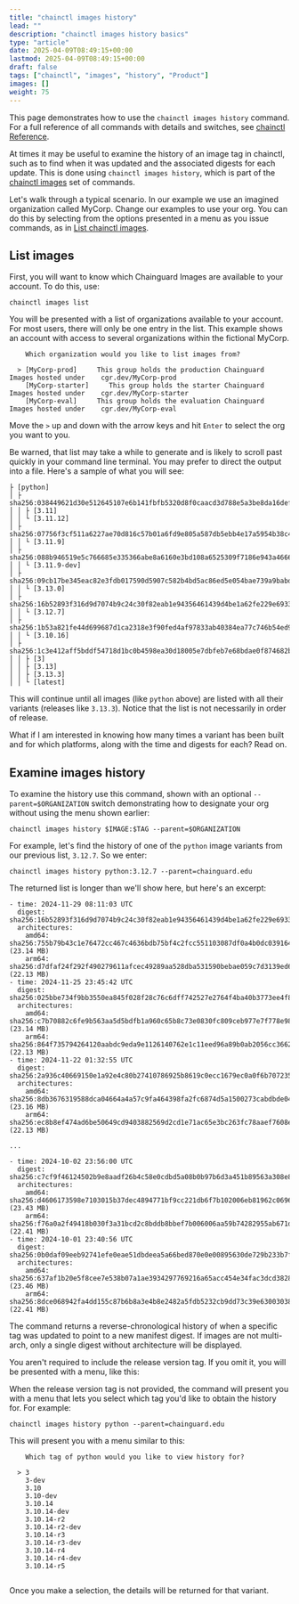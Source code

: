 ```yaml
---
title: "chainctl images history"
lead: ""
description: "chainctl images history basics"
type: "article"
date: 2025-04-09T08:49:15+00:00
lastmod: 2025-04-09T08:49:15+00:00
draft: false
tags: ["chainctl", "images", "history", "Product"]
images: []
weight: 75
---
```


This page demonstrates how to use the `chainctl images history` command. For a full reference of all commands with details and switches, see [chainctl Reference](/chainguard/chainctl/).

At times it may be useful to examine the history of an image tag in chainctl, such as to find when it was updated and the associated digests for each update. This is done using `chainctl images history`, which is part of the [chainctl images](/chainguard/chainctl-usage/chainctl-images/) set of commands.

Let's walk through a typical scenario. In our example we use an imagined organization called MyCorp. Change our examples to use your org. You can do this by selecting from the options presented in a menu as you issue commands, as in [List chainctl images](#list-chainctl-images).


## List images

First, you will want to know which Chainguard Images are available to your account. To do this, use:

```shell
chainctl images list
```

You will be presented with a list of organizations available to your account. For most users, there will only be one entry in the list. This example shows an account with access to several organizations within the fictional MyCorp.

```shell
    Which organization would you like to list images from?                                                       
                                                                                                                        
  > [MyCorp-prod]     This group holds the production Chainguard Images hosted under    cgr.dev/MyCorp-prod                   
    [MyCorp-starter]     This group holds the starter Chainguard Images hosted under    cgr.dev/MyCorp-starter  
    [MyCorp-eval]     This group holds the evaluation Chainguard Images hosted under    cgr.dev/MyCorp-eval  
```

Move the `>` up and down with the arrow keys and hit `Enter` to select the org you want to you.

Be warned, that list may take a while to generate and is likely to scroll past quickly in your command line terminal. You may prefer to direct the output into a file. Here's a sample of what you will see:

```shell
├ [python]
│ ├ sha256:038449621d30e512645107e6b141fbfb5320d8f0caacd3d788e5a3be8da16def
│ │ ├ [3.11]
│ │ └ [3.11.12]
│ ├ sha256:07756f3cf511a6227ae70d816c57b01a6fd9e805a587db5ebb4e17a5954b38c4
│ │ └ [3.11.9]
│ ├ sha256:088b946519e5c766685e335366abe8a6160e3bd108a6525309f7186e943a4666
│ │ └ [3.11.9-dev]
│ ├ sha256:09cb17be345eac82e3fdb017590d5907c582b4bd5ac86ed5e054bae739a9babd
│ │ └ [3.13.0]
│ ├ sha256:16b52893f316d9d7074b9c24c30f82eab1e94356461439d4be1a62fe229e6933
│ │ └ [3.12.7]
│ ├ sha256:1b53a821fe44d699687d1ca2318e3f90fed4af97833ab40384ea77c746b54ed9
│ │ └ [3.10.16]
│ ├ sha256:1c3e412aff5bddf54718d1bc0b4598ea30d18005e7dbfeb7e68bdae0f874682b
│ │ ├ [3]
│ │ ├ [3.13]
│ │ ├ [3.13.3]
│ │ └ [latest]
```


This will continue until all images (like `python` above) are listed with all their variants (releases like `3.13.3`). Notice that the list is not necessarily in order of release.

What if I am interested in knowing how many times a variant has been built and for which platforms, along with the time and digests for each? Read on.


## Examine images history

To examine the history use this command, shown with an optional `--parent=$ORGANIZATION` switch demonstrating how to designate your org without using the menu shown earlier:

```shell
chainctl images history $IMAGE:$TAG --parent=$ORGANIZATION
```


For example, let's find the history of one of the `python` image variants from our previous list, `3.12.7`. So we enter:

```shell
chainctl images history python:3.12.7 --parent=chainguard.edu
```


The returned list is longer than we'll show here, but here's an excerpt:

```shell
- time: 2024-11-29 08:11:03 UTC
  digest: sha256:16b52893f316d9d7074b9c24c30f82eab1e94356461439d4be1a62fe229e6933
  architectures:
    amd64: sha256:755b79b43c1e76472cc467c4636bdb75bf4c2fcc551103087df0a4b0dc039164 (23.14 MB)
    arm64: sha256:d7dfaf24f292f490279611afcec49289aa528dba531590bebae059c7d3139ed6 (22.13 MB)
- time: 2024-11-25 23:45:42 UTC
  digest: sha256:025bbe734f9bb3550ea845f028f28c76c6dff742527e2764f4ba40b3773ee4f8
  architectures:
    amd64: sha256:c7b70882c6fe9b563aa5d5bdfb1a960c65b8c73e0830fc809ceb977e7f778e98 (23.14 MB)
    arm64: sha256:864f735794264120aabdc9eda9e1126140762e1c11eed96a89b0ab2056cc3662 (22.13 MB)
- time: 2024-11-22 01:32:55 UTC
  digest: sha256:2a936c40669150e1a92e4c80b27410786925b8619c0ecc1679ec0a0f6b707235
  architectures:
    amd64: sha256:8db3676319588dca04664a4a57c9fa464398fa2fc6874d5a1500273cabdbde04 (23.16 MB)
    arm64: sha256:ec8b8ef474ad6be50649cd9403882569d2cd1e71ac65e3bc263fc78aaef7608e (22.13 MB)

...

- time: 2024-10-02 23:56:00 UTC
  digest: sha256:c7cf9f46124502b9e8aadf26b4c58e0cdbd5a08b0b97b6d3a451b89563a308e8
  architectures:
    amd64: sha256:d4606173598e7103015b37dec4894771bf9cc221db6f7b102006eb81962c0696 (23.43 MB)
    arm64: sha256:f76a0a2f49418b030f3a31bcd2c8bddb8bbef7b006006aa59b74282955ab671d (22.41 MB)
- time: 2024-10-01 23:40:56 UTC
  digest: sha256:0b0daf09eeb92741efe0eae51dbdeea5a66bed870e0e00895630de729b233b7f
  architectures:
    amd64: sha256:637af1b20e5f8cee7e538b07a1ae3934297769216a65acc454e34fac3dcd3828 (23.46 MB)
    arm64: sha256:8dce068942fa4dd155c87b6b8a3e4b8e2482a5fdb5232cb9dd73c39e63003038 (22.41 MB)

```

The command returns a reverse-chronological history of when a specific tag was updated to point to a new manifest digest. If images are not multi-arch, only a single digest without architecture will be displayed.

You aren't required to include the release version tag. If you omit it, you will be presented with a menu, like this:


When the release version tag is not provided, the command will present you with a menu that lets you select which tag you'd like to obtain the history for. For example:


```
chainctl images history python --parent=chainguard.edu
```

This will present you with a menu similar to this:


```
    Which tag of python would you like to view history for?  
                                                             
  > 3                                                        
    3-dev                                                    
    3.10                                                     
    3.10-dev                                                 
    3.10.14                                                  
    3.10.14-dev                                              
    3.10.14-r2                                               
    3.10.14-r2-dev                                           
    3.10.14-r3                                               
    3.10.14-r3-dev                                           
    3.10.14-r4                                               
    3.10.14-r4-dev                                           
    3.10.14-r5                                               
 
```

Once you make a selection, the details will be returned for that variant.